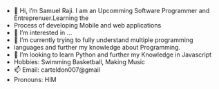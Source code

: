 - 👋 Hi, I’m Samuel Raji. I am an Upcomming Software Programmer and Entreprenuer.Learning the
- Process of developing Mobile and web applications
- 👀 I’m interested in ...
- 🌱 I’m currently trying to fully understand multiple programming
- languages and further my knowledge about Programming.
- 💞️ I’m looking to learn Python and further my Knowledge in Javascript
- Hobbies: Swimming Basketball, Making Music
- 📫 Email: carteldon007@gmail
- Pronouns: HIM

<!---
Carteldonny/Carteldonny is a ✨ special ✨ repository because its `README.md` (this file) appears on your GitHub profile.
You can click the Preview link to take a look at your changes.
--->
